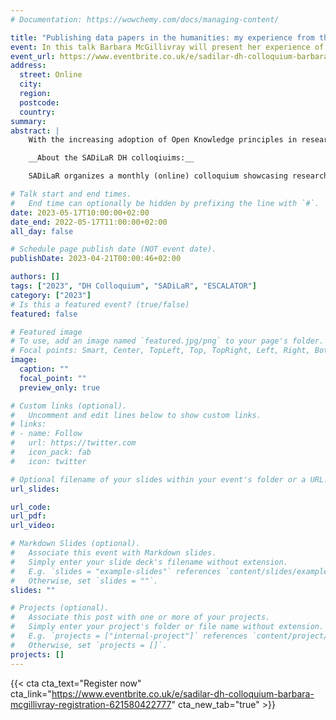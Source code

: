 ```yaml
---
# Documentation: https://wowchemy.com/docs/managing-content/

title: "Publishing data papers in the humanities: my experience from the Journal of Open Humanities Data"
event: In this talk Barbara McGillivray will present her experience of leading the Journal of Open Humanities Data, a data journals dedicated to humanities research and its role in supporting the community of Open Humanities researchers.
event_url: https://www.eventbrite.co.uk/e/sadilar-dh-colloquium-barbara-mcgillivray-registration-621580422777
address:
  street: Online
  city:
  region:
  postcode:
  country:
summary: 
abstract: |
    With the increasing adoption of Open Knowledge principles in research and the growing availability of born-digital and digital collections, as well as data-intensive methods, new questions arise on the best practices for open research in the humanities. Data Publication is acquiring increasing visibility and interest, also thanks to the growing popularity of data journals, publishing venues devoted to peer-reviewed publications describing datasets and crediting their creators (data papers). In this talk I will present my experience of leading the Journal of Open Humanities Data, a data journals dedicated to humanities research and its role in supporting the community of Open Humanities researchers.

    __About the SADiLaR DH colloqiuims:__

    SADiLaR organizes a monthly (online) colloquium showcasing research related to digital humanities. Each month a speaker will present their work in the area of digital humanities.

# Talk start and end times.
#   End time can optionally be hidden by prefixing the line with `#`.
date: 2023-05-17T10:00:00+02:00
date_end: 2022-05-17T11:00:00+02:00
all_day: false

# Schedule page publish date (NOT event date).
publishDate: 2023-04-21T00:00:46+02:00

authors: []
tags: ["2023", "DH Colloquium", "SADiLaR", "ESCALATOR"]
category: ["2023"]
# Is this a featured event? (true/false)
featured: false

# Featured image
# To use, add an image named `featured.jpg/png` to your page's folder. 
# Focal points: Smart, Center, TopLeft, Top, TopRight, Left, Right, BottomLeft, Bottom, BottomRight.
image:
  caption: ""
  focal_point: ""
  preview_only: true

# Custom links (optional).
#   Uncomment and edit lines below to show custom links.
# links:
# - name: Follow
#   url: https://twitter.com
#   icon_pack: fab
#   icon: twitter

# Optional filename of your slides within your event's folder or a URL.
url_slides:

url_code:
url_pdf:
url_video:

# Markdown Slides (optional).
#   Associate this event with Markdown slides.
#   Simply enter your slide deck's filename without extension.
#   E.g. `slides = "example-slides"` references `content/slides/example-slides.md`.
#   Otherwise, set `slides = ""`.
slides: ""

# Projects (optional).
#   Associate this post with one or more of your projects.
#   Simply enter your project's folder or file name without extension.
#   E.g. `projects = ["internal-project"]` references `content/project/deep-learning/index.md`.
#   Otherwise, set `projects = []`.
projects: []
---
```


{{< cta cta_text="Register now" cta_link="https://www.eventbrite.co.uk/e/sadilar-dh-colloquium-barbara-mcgillivray-registration-621580422777" cta_new_tab="true" >}}

